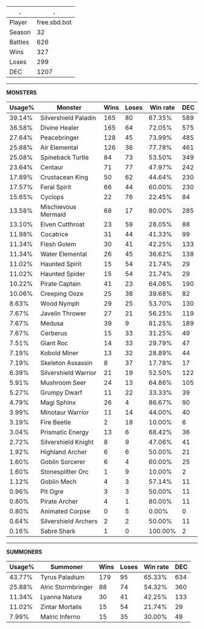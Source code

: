 .|.
|-|-
Player|free.sbd.bot
Season|32
Battles|626
Wins|327
Loses|299
DEC|1207

---
**MONSTERS**

Usage%|Monster|Wins|Loses|Win rate|DEC|
-|-|-|-|-|-|
39.14%|Silvershield Paladin|165|80|67.35%|589|
36.58%|Divine Healer|165|64|72.05%|575|
27.64%|Peacebringer|128|45|73.99%|485|
25.88%|Air Elemental|126|36|77.78%|461|
25.08%|Spineback Turtle|84|73|53.50%|349|
23.64%|Centaur|71|77|47.97%|242|
17.89%|Crustacean King|50|62|44.64%|230|
17.57%|Feral Spirit|66|44|60.00%|230|
15.65%|Cyclops|22|76|22.45%|84|
13.58%|Mischievous Mermaid|68|17|80.00%|285|
13.10%|Elven Cutthroat|23|59|28.05%|88|
11.98%|Cocatrice|31|44|41.33%|99|
11.34%|Flesh Golem|30|41|42.25%|133|
11.34%|Water Elemental|26|45|36.62%|138|
11.02%|Haunted Spirit|15|54|21.74%|29|
11.02%|Haunted Spider|15|54|21.74%|29|
10.22%|Pirate Captain|41|23|64.06%|190|
10.06%|Creeping Ooze|25|38|39.68%|82|
8.63%|Wood Nymph|29|25|53.70%|130|
7.67%|Javelin Thrower|27|21|56.25%|119|
7.67%|Medusa|39|9|81.25%|189|
7.67%|Cerberus|15|33|31.25%|49|
7.51%|Giant Roc|14|33|29.79%|47|
7.19%|Kobold Miner|13|32|28.89%|44|
7.19%|Skeleton Assassin|8|37|17.78%|17|
6.39%|Silvershield Warrior|21|19|52.50%|122|
5.91%|Mushroom Seer|24|13|64.86%|105|
5.27%|Grumpy Dwarf|11|22|33.33%|39|
4.79%|Magi Sphinx|26|4|86.67%|90|
3.99%|Minotaur Warrior|11|14|44.00%|40|
3.19%|Fire Beetle|2|18|10.00%|6|
3.04%|Prismatic Energy|13|6|68.42%|36|
2.72%|Silvershield Knight|8|9|47.06%|41|
1.92%|Highland Archer|6|6|50.00%|21|
1.60%|Goblin Sorcerer|6|4|60.00%|25|
1.60%|Stonesplitter Orc|1|9|10.00%|2|
1.12%|Goblin Mech|4|3|57.14%|11|
0.96%|Pit Ogre|3|3|50.00%|11|
0.80%|Pirate Archer|4|1|80.00%|11|
0.80%|Animated Corpse|0|5|0.00%|0|
0.64%|Silvershield Archers|2|2|50.00%|11|
0.16%|Sabre Shark|1|0|100.00%|2|

---
**SUMMONERS**

Usage%|Summoner|Wins|Loses|Win rate|DEC|
-|-|-|-|-|-|
43.77%|Tyrus Paladium|179|95|65.33%|634|
25.88%|Alric Stormbringer|88|74|54.32%|360|
11.34%|Lyanna Natura|30|41|42.25%|133|
11.02%|Zintar Mortalis|15|54|21.74%|29|
7.99%|Malric Inferno|15|35|30.00%|49|
